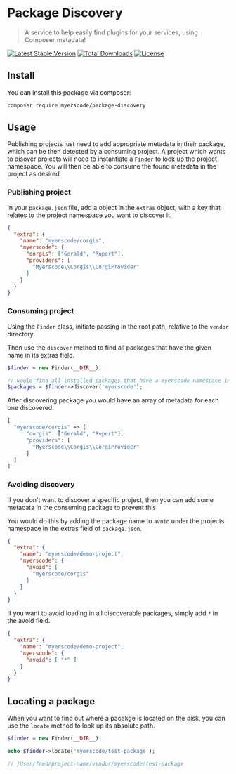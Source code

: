 # Package Discovery
> A service to help easily find plugins for your services, using Composer metadata!

[![Latest Stable Version](https://poser.pugx.org/myerscode/package-discovery/v/stable)](https://packagist.org/packages/myerscode/package-discovery)
[![Total Downloads](https://poser.pugx.org/myerscode/package-discovery/downloads)](https://packagist.org/packages/myerscode/package-discovery)
[![License](https://poser.pugx.org/myerscode/package-discovery/license)](https://packagist.org/packages/myerscode/package-discovery)

## Install

You can install this package via composer:

``` bash
composer require myerscode/package-discovery
```

## Usage

Publishing projects just need to add appropriate metadata in their package, which can be then detected by a consuming 
project. A project which wants to disover projects will need to instantiate a `Finder` to look up the project namespace.
You will then be able to consume the found metadata in the project as desired.

### Publishing project

In your `package.json` file, add a object in the `extras` object, with a key that relates to the project namespace you
want to discover it.

```json
{
  "extra": {
    "name": "myerscode/corgis",
    "myerscode": {
      "corgis": ["Gerald", "Rupert"],
      "providers": [
        "Myerscode\\Corgis\\CorgiProvider"
      ]
    }
  }
}
```

### Consuming project

Using the `Finder` class, initiate passing in the root path, relative to the `vendor` directory.

Then use the `discover` method to find all packages that have the given name in its extras field.

```php
$finder = new Finder(__DIR__);

// would find all installed packages that have a myerscode namespace in the extras
$packages = $finder->discover('myerscode');
```

After discovering package you would have an array of metadata for each one discovered.

```php
[
  "myerscode/corgis" => [
      "corgis": ["Gerald", "Rupert"],
      "providers": [
        "Myerscode\\Corgis\\CorgiProvider"
      ]
  ]
]
```

### Avoiding discovery

If you don't want to discover a specific project, then you can add some metadata in the consuming package to prevent this.

You would do this by adding the package name to `avoid` under the projects namespace in the extras field of `package.json`.

```json
{
  "extra": {
    "name": "myerscode/demo-project",
    "myerscode": {
      "avoid": [
        "myerscode/corgis"
      ]
    }
  }
}
```

If you want to avoid loading in all discoverable packages, simply add `*` in the avoid field.

```json
{
  "extra": {
    "name": "myerscode/demo-project",
    "myerscode": {
      "avoid": [ "*" ]
    }
  }
}
```

## Locating a package

When you want to find out where a pacakge is located on the disk, you can use the `locate` method to look up its absolute 
path.

```php 
$finder = new Finder(__DIR__);

echo $finder->locate('myerscode/test-package');

// /User/fred/project-name/vendor/myerscode/test-package
```
